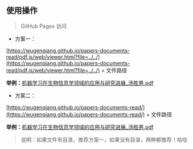 ## 使用操作

> GitHub Pages 访问

* 方案一：

[https://wugenqiang.github.io/papers-documents-read/pdf.js/web/viewer.html?file=../../](https://wugenqiang.github.io/papers-documents-read/pdf.js/web/viewer.html?file=../../) + 文件路径

**举例：**[机器学习在生物信息学领域的应用与研究进展_汤胜男.pdf](https://wugenqiang.github.io/papers-documents-read/机器学习/机器学习在生物信息学领域的应用与研究进展_汤胜男.pdf)

* 方案二：

[https://wugenqiang.github.io/papers-documents-read/](https://wugenqiang.github.io/papers-documents-read/) + 文件路径

**举例：**[机器学习在生物信息学领域的应用与研究进展_汤胜男.pdf](https://wugenqiang.github.io/papers-documents-read/pdf.js/web/viewer.html?file=../../机器学习/机器学习在生物信息学领域的应用与研究进展_汤胜男.pdf)

> 说明：如果文件有目录，推荐方案一，如果没有目录，两种都推荐！哈哈